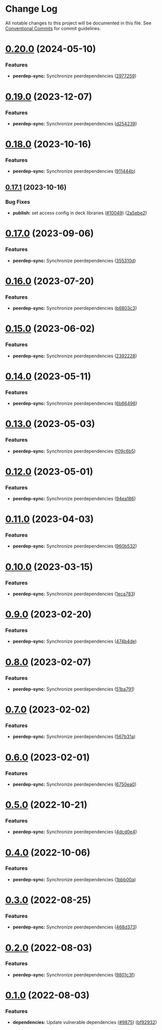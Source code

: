 # Change Log

All notable changes to this project will be documented in this file.
See [Conventional Commits](https://conventionalcommits.org) for commit guidelines.

# [0.20.0](https://github.com/spinnaker/deck/compare/@spinnaker/pluginsdk-peerdeps@0.19.0...@spinnaker/pluginsdk-peerdeps@0.20.0) (2024-05-10)


### Features

* **peerdep-sync:** Synchronize peerdependencies ([2977259](https://github.com/spinnaker/deck/commit/2977259b6fd74a52af6f0d39dfa5aba7a01b9432))





# [0.19.0](https://github.com/spinnaker/deck/compare/@spinnaker/pluginsdk-peerdeps@0.18.0...@spinnaker/pluginsdk-peerdeps@0.19.0) (2023-12-07)


### Features

* **peerdep-sync:** Synchronize peerdependencies ([d254239](https://github.com/spinnaker/deck/commit/d254239836fb209de442fcdc3638cbafe5501a41))





# [0.18.0](https://github.com/spinnaker/deck/compare/@spinnaker/pluginsdk-peerdeps@0.17.1...@spinnaker/pluginsdk-peerdeps@0.18.0) (2023-10-16)


### Features

* **peerdep-sync:** Synchronize peerdependencies ([911444b](https://github.com/spinnaker/deck/commit/911444ba5559637b64fb6fed483ff83f75773f25))





## [0.17.1](https://github.com/spinnaker/deck/compare/@spinnaker/pluginsdk-peerdeps@0.17.0...@spinnaker/pluginsdk-peerdeps@0.17.1) (2023-10-16)


### Bug Fixes

* **publish:** set access config in deck libraries ([#10049](https://github.com/spinnaker/deck/issues/10049)) ([2a5ebe2](https://github.com/spinnaker/deck/commit/2a5ebe25662eeb9d41b5071749266bf9d6d51104))





# [0.17.0](https://github.com/spinnaker/deck/compare/@spinnaker/pluginsdk-peerdeps@0.16.0...@spinnaker/pluginsdk-peerdeps@0.17.0) (2023-09-06)


### Features

* **peerdep-sync:** Synchronize peerdependencies ([355310d](https://github.com/spinnaker/deck/commit/355310da81ddc51629ce5d9d191043ced8d9dfd8))





# [0.16.0](https://github.com/spinnaker/deck/compare/@spinnaker/pluginsdk-peerdeps@0.15.0...@spinnaker/pluginsdk-peerdeps@0.16.0) (2023-07-20)


### Features

* **peerdep-sync:** Synchronize peerdependencies ([b6803c3](https://github.com/spinnaker/deck/commit/b6803c35de202d7f0cc2f80115dffb326dbf1ccd))





# [0.15.0](https://github.com/spinnaker/deck/compare/@spinnaker/pluginsdk-peerdeps@0.14.0...@spinnaker/pluginsdk-peerdeps@0.15.0) (2023-06-02)


### Features

* **peerdep-sync:** Synchronize peerdependencies ([2392228](https://github.com/spinnaker/deck/commit/23922282ebb7359be123c3fd78a3baea470c7653))





# [0.14.0](https://github.com/spinnaker/deck/compare/@spinnaker/pluginsdk-peerdeps@0.13.0...@spinnaker/pluginsdk-peerdeps@0.14.0) (2023-05-11)


### Features

* **peerdep-sync:** Synchronize peerdependencies ([6b66496](https://github.com/spinnaker/deck/commit/6b664965f1d9bdfddb249b328a123eb398096f6c))





# [0.13.0](https://github.com/spinnaker/deck/compare/@spinnaker/pluginsdk-peerdeps@0.12.0...@spinnaker/pluginsdk-peerdeps@0.13.0) (2023-05-03)


### Features

* **peerdep-sync:** Synchronize peerdependencies ([f09c6b5](https://github.com/spinnaker/deck/commit/f09c6b5f54ffc27d0739cc86034ec0e91930acf6))





# [0.12.0](https://github.com/spinnaker/deck/compare/@spinnaker/pluginsdk-peerdeps@0.11.0...@spinnaker/pluginsdk-peerdeps@0.12.0) (2023-05-01)


### Features

* **peerdep-sync:** Synchronize peerdependencies ([94ea186](https://github.com/spinnaker/deck/commit/94ea186dc3209192556746dcf3101db3442d2fce))





# [0.11.0](https://github.com/spinnaker/deck/compare/@spinnaker/pluginsdk-peerdeps@0.10.0...@spinnaker/pluginsdk-peerdeps@0.11.0) (2023-04-03)


### Features

* **peerdep-sync:** Synchronize peerdependencies ([960b532](https://github.com/spinnaker/deck/commit/960b532de1e33f20e8890534ea19a0ca56f5f3f7))





# [0.10.0](https://github.com/spinnaker/deck/compare/@spinnaker/pluginsdk-peerdeps@0.9.0...@spinnaker/pluginsdk-peerdeps@0.10.0) (2023-03-15)


### Features

* **peerdep-sync:** Synchronize peerdependencies ([1eca783](https://github.com/spinnaker/deck/commit/1eca783ac57b894efc37c58a60122f2b5ce07b05))





# [0.9.0](https://github.com/spinnaker/deck/compare/@spinnaker/pluginsdk-peerdeps@0.8.0...@spinnaker/pluginsdk-peerdeps@0.9.0) (2023-02-20)


### Features

* **peerdep-sync:** Synchronize peerdependencies ([474b4de](https://github.com/spinnaker/deck/commit/474b4defd99202122b5920eefafd1dbb055bccae))





# [0.8.0](https://github.com/spinnaker/deck/compare/@spinnaker/pluginsdk-peerdeps@0.7.0...@spinnaker/pluginsdk-peerdeps@0.8.0) (2023-02-07)


### Features

* **peerdep-sync:** Synchronize peerdependencies ([51ba791](https://github.com/spinnaker/deck/commit/51ba7916af758d8197aac5ae827b55e2d9b7bd00))





# [0.7.0](https://github.com/spinnaker/deck/compare/@spinnaker/pluginsdk-peerdeps@0.6.0...@spinnaker/pluginsdk-peerdeps@0.7.0) (2023-02-02)


### Features

* **peerdep-sync:** Synchronize peerdependencies ([567b31a](https://github.com/spinnaker/deck/commit/567b31a1af2bc41b49300368b886f096d8e605c1))





# [0.6.0](https://github.com/spinnaker/deck/compare/@spinnaker/pluginsdk-peerdeps@0.5.0...@spinnaker/pluginsdk-peerdeps@0.6.0) (2023-02-01)


### Features

* **peerdep-sync:** Synchronize peerdependencies ([6750ea0](https://github.com/spinnaker/deck/commit/6750ea08f146e8113031372bedda5c5dc2621038))





# [0.5.0](https://github.com/spinnaker/deck/compare/@spinnaker/pluginsdk-peerdeps@0.4.0...@spinnaker/pluginsdk-peerdeps@0.5.0) (2022-10-21)


### Features

* **peerdep-sync:** Synchronize peerdependencies ([4dcd0e4](https://github.com/spinnaker/deck/commit/4dcd0e47d79058233c41dad40c0b9e1fba76e3b7))





# [0.4.0](https://github.com/spinnaker/deck/compare/@spinnaker/pluginsdk-peerdeps@0.3.0...@spinnaker/pluginsdk-peerdeps@0.4.0) (2022-10-06)


### Features

* **peerdep-sync:** Synchronize peerdependencies ([1bbb00a](https://github.com/spinnaker/deck/commit/1bbb00aaa9fa408155671b330e2c4987d71a8802))





# [0.3.0](https://github.com/spinnaker/deck/compare/@spinnaker/pluginsdk-peerdeps@0.2.0...@spinnaker/pluginsdk-peerdeps@0.3.0) (2022-08-25)


### Features

* **peerdep-sync:** Synchronize peerdependencies ([468d373](https://github.com/spinnaker/deck/commit/468d37332b2fe49083daadeeb6f1130ab470f65b))





# [0.2.0](https://github.com/spinnaker/deck/compare/@spinnaker/pluginsdk-peerdeps@0.1.0...@spinnaker/pluginsdk-peerdeps@0.2.0) (2022-08-03)


### Features

* **peerdep-sync:** Synchronize peerdependencies ([9801c3f](https://github.com/spinnaker/deck/commit/9801c3f8bacb1856cfe56a239b2e3b244519cace))





# [0.1.0](https://github.com/spinnaker/deck/compare/@spinnaker/pluginsdk-peerdeps@0.0.19...@spinnaker/pluginsdk-peerdeps@0.1.0) (2022-08-03)


### Features

* **dependencies:** Update vulnerable dependencies ([#9875](https://github.com/spinnaker/deck/issues/9875)) ([bf92932](https://github.com/spinnaker/deck/commit/bf92932c9396a88fb902050b52f504e4ac01aaa0))
